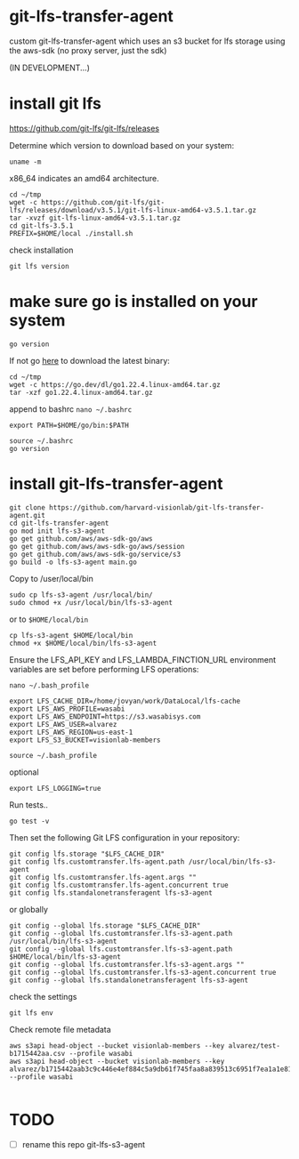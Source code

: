 # git-lfs-transfer-agent
custom git-lfs-transfer-agent which uses an s3 bucket for lfs storage using the aws-sdk (no proxy server, just the sdk)

(IN DEVELOPMENT...)

# install git lfs
https://github.com/git-lfs/git-lfs/releases

Determine which version to download based on your system:
```
uname -m
```

x86_64 indicates an amd64 architecture.

```
cd ~/tmp
wget -c https://github.com/git-lfs/git-lfs/releases/download/v3.5.1/git-lfs-linux-amd64-v3.5.1.tar.gz
tar -xvzf git-lfs-linux-amd64-v3.5.1.tar.gz
cd git-lfs-3.5.1
PREFIX=$HOME/local ./install.sh
```

check installation
```
git lfs version
```

# make sure go is installed on your system
```
go version
```

If not go [here](https://go.dev/dl/) to download the latest binary:
```
cd ~/tmp
wget -c https://go.dev/dl/go1.22.4.linux-amd64.tar.gz
tar -xzf go1.22.4.linux-amd64.tar.gz

```

append to bashrc `nano ~/.bashrc`
```
export PATH=$HOME/go/bin:$PATH
```

```
source ~/.bashrc
go version
```

# install git-lfs-transfer-agent

```
git clone https://github.com/harvard-visionlab/git-lfs-transfer-agent.git
cd git-lfs-transfer-agent
go mod init lfs-s3-agent
go get github.com/aws/aws-sdk-go/aws
go get github.com/aws/aws-sdk-go/aws/session
go get github.com/aws/aws-sdk-go/service/s3
go build -o lfs-s3-agent main.go
```

Copy to /user/local/bin
```
sudo cp lfs-s3-agent /usr/local/bin/
sudo chmod +x /usr/local/bin/lfs-s3-agent
```

or to `$HOME/local/bin`
```
cp lfs-s3-agent $HOME/local/bin
chmod +x $HOME/local/bin/lfs-s3-agent
```

Ensure the LFS_API_KEY and LFS_LAMBDA_FINCTION_URL environment variables are set before performing LFS operations:

`nano ~/.bash_profile`

```
export LFS_CACHE_DIR=/home/jovyan/work/DataLocal/lfs-cache
export LFS_AWS_PROFILE=wasabi
export LFS_AWS_ENDPOINT=https://s3.wasabisys.com
export LFS_AWS_USER=alvarez
export LFS_AWS_REGION=us-east-1
export LFS_S3_BUCKET=visionlab-members
```

```
source ~/.bash_profile
```

optional
```
export LFS_LOGGING=true
```

Run tests..
```
go test -v
```

Then set the following Git LFS configuration in your repository: 
```
git config lfs.storage "$LFS_CACHE_DIR"
git config lfs.customtransfer.lfs-agent.path /usr/local/bin/lfs-s3-agent
git config lfs.customtransfer.lfs-agent.args ""
git config lfs.customtransfer.lfs-agent.concurrent true
git config lfs.standalonetransferagent lfs-s3-agent
```

or globally
```
git config --global lfs.storage "$LFS_CACHE_DIR"
git config --global lfs.customtransfer.lfs-s3-agent.path /usr/local/bin/lfs-s3-agent
git config --global lfs.customtransfer.lfs-s3-agent.path $HOME/local/bin/lfs-s3-agent
git config --global lfs.customtransfer.lfs-s3-agent.args ""
git config --global lfs.customtransfer.lfs-s3-agent.concurrent true
git config --global lfs.standalonetransferagent lfs-s3-agent
```

check the settings
```
git lfs env
```

Check remote file metadata
```
aws s3api head-object --bucket visionlab-members --key alvarez/test-b1715442aa.csv --profile wasabi
aws s3api head-object --bucket visionlab-members --key alvarez/b1715442aab3c9c446e4ef884c5a9db61f745faa8a839513c6951f7ea1a1e815 --profile wasabi


```

# TODO
- [ ] rename this repo git-lfs-s3-agent